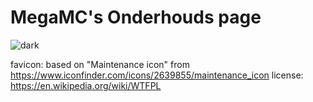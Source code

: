 # MegaMC's Onderhouds page

![dark](https://user-images.githubusercontent.com/2788192/122275831-6eb2a980-cee4-11eb-9a40-9f380b3ef499.png)

favicon: based on "Maintenance icon" from https://www.iconfinder.com/icons/2639855/maintenance_icon
license: https://en.wikipedia.org/wiki/WTFPL
